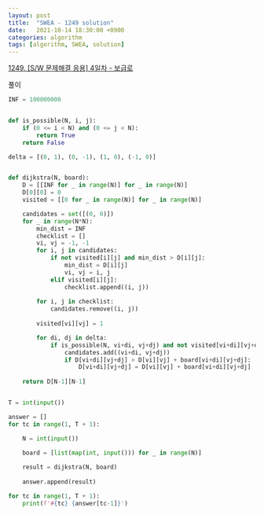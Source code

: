 ```yaml
---
layout: post
title:  "SWEA - 1249 solution"
date:   2021-10-14 18:30:00 +0900
categories: algorithm
tags: [algorithm, SWEA, solution]
---
```

[1249. [S/W 문제해결 응용] 4일차 - 보급로](https://swexpertacademy.com/main/code/problem/problemDetail.do?contestProbId=AV15QRX6APsCFAYD&categoryId=AV15QRX6APsCFAYD&categoryType=CODE&problemTitle=1249&orderBy=FIRST_REG_DATETIME&selectCodeLang=ALL&select-1=&pageSize=10&pageIndex=1)

풀이

```python
INF = 100000000


def is_possible(N, i, j):
    if (0 <= i < N) and (0 <= j < N):
        return True
    return False

delta = [(0, 1), (0, -1), (1, 0), (-1, 0)]


def dijkstra(N, board):
    D = [[INF for _ in range(N)] for _ in range(N)]
    D[0][0] = 0
    visited = [[0 for _ in range(N)] for _ in range(N)]

    candidates = set([(0, 0)])
    for _ in range(N*N):
        min_dist = INF
        checklist = []
        vi, vj = -1, -1
        for i, j in candidates:
            if not visited[i][j] and min_dist > D[i][j]:
                min_dist = D[i][j]
                vi, vj = i, j
            elif visited[i][j]:
                checklist.append((i, j))
        
        for i, j in checklist:
            candidates.remove((i, j))
    
        visited[vi][vj] = 1

        for di, dj in delta:
            if is_possible(N, vi+di, vj+dj) and not visited[vi+di][vj+dj]:
                candidates.add((vi+di, vj+dj))
                if D[vi+di][vj+dj] > D[vi][vj] + board[vi+di][vj+dj]:
                    D[vi+di][vj+dj] = D[vi][vj] + board[vi+di][vj+dj]
    
    return D[N-1][N-1]


T = int(input())

answer = []
for tc in range(1, T + 1):

    N = int(input())

    board = [list(map(int, input())) for _ in range(N)]
    
    result = dijkstra(N, board)
    
    answer.append(result)

for tc in range(1, T + 1):
    print(f'#{tc} {answer[tc-1]}')


```

